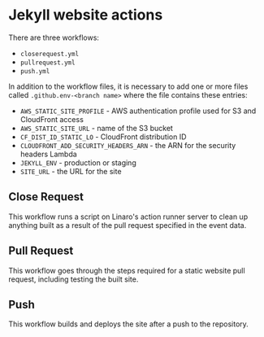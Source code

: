 # Jekyll website actions

There are three workflows:

* `closerequest.yml`
* `pullrequest.yml`
* `push.yml`

In addition to the workflow files, it is necessary to add one or more files called `.github.env-<branch name>` where the file contains these entries:

* `AWS_STATIC_SITE_PROFILE` - AWS authentication profile used for S3 and CloudFront access
* `AWS_STATIC_SITE_URL` - name of the S3 bucket
* `CF_DIST_ID_STATIC_LO` - CloudFront distribution ID
* `CLOUDFRONT_ADD_SECURITY_HEADERS_ARN` - the ARN for the security headers Lambda
* `JEKYLL_ENV` - production or staging
* `SITE_URL` - the URL for the site

## Close Request

This workflow runs a script on Linaro's action runner server to clean up anything built as a result of the pull request specified in the event data.

## Pull Request

This workflow goes through the steps required for a static website pull request, including testing the built site.

## Push

This workflow builds and deploys the site after a push to the repository.
